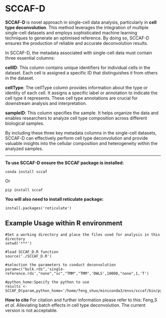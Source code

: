SCCAF-D
=====

**SCCAF-D** is novel approach in single-cell data analysis, particularly in **cell type deconvolution**. This method leverages the integration of multiple single-cell datasets and employs sophisticated machine learning techniques to generate an optimised reference. By doing so, SCCAF-D ensures the production of reliable and accurate deconvolution results.

In SCCAF-D, the metadata associated with single-cell data must contain three essential columns:

**cellID**: This column contains unique identifiers for individual cells in the dataset. Each cell is assigned a specific ID that distinguishes it from others in the dataset.

**cellType**: The cellType column provides information about the type or identity of each cell. It assigns a specific label or annotation to indicate the cell type it represents. These cell type annotations are crucial for downstream analysis and interpretation.

**sampleID**: This column specifies the sample. It helps organize the data and enables researchers to analyze cell type composition across different biological samples.

By including these three key metadata columns in the single-cell datasets, SCCAF-D can effectively perform cell type deconvolution and provide valuable insights into the cellular composition and heterogeneity within the analyzed samples.


----

**To use SCCAF-D ensure the SCCAF package is installed:**
```
conda install sccaf
```
Or

```
pip install sccaf
```

**You will also need to install reticulate package:**
```
install.packages('reticulate')
```
Example
Usage within R environment
--
```
#Set a working directory and place the files used for analysis in this directory
setwd('***')

#load SCCAF_D.R function
source('./SCCAF_D.R')

#selection the parameters to conduct deconvolution
param=c("bulk.rds",'single-reference.rds',"none","sc","TMM","TMM",'DWLS',10000,"none",1,'T')

#python_home:Specify the python to use
results <- SCCAF_D(param,python_home='/home/feng_shuo/miniconda3/envs/sccaf/bin/python')
```

**How to cite**
For citation and further information please refer to this:
Feng,S *et al*. Alleviating batch effects in cell type deconvolution.
The current version is not acceptable.



